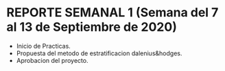 # REPORTE SEMANAL 1 (Semana del 7 al 13 de Septiembre de 2020)

- Inicio de Practicas.
- Propuesta del metodo de estratificacion dalenius&hodges.
- Aprobacion del proyecto.
